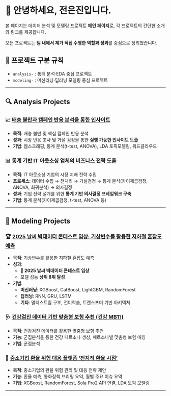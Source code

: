 # 👋 안녕하세요, 전은진입니다.

본 페이지는 데이터 분석 및 모델링 프로젝트 **메인 페이지**로, 
각 프로젝트의 간단한 소개와 링크를 제공합니다.

모든 프로젝트는 **팀 내에서 제가 직접 수행한 역할과 성과**를 중심으로 정리했습니다.

## 📌 프로젝트 구분 규칙
- `analysis-` : 통계 분석·EDA 중심 프로젝트
- `modeling-` : 머신러닝·딥러닝 모델링 중심 프로젝트

---

## 🔍 Analysis Projects
### 📈 [배송 불만과 캠페인 반응 분석을 통한 인사이트](https://github.com/silverjin7778/analysis-customer-feedback-and-campaign-response)
- **목적**: 배송 불만 및 핵심 캠페인 반응 분석  
- **성과**: 시장 반응 조사 및 가설 검정을 통한 **실행 가능한 인사이트 도출**
- **기법**: 웹스크래핑, 통계 분석(t-test, ANOVA), LDA 토픽모델링, 워드클라우드  

### 📊 [통계 기반 IT 아웃소싱 업체의 비즈니스 전략 도출](https://github.com/silverjin7778/analysis-statistical-framework-for-business-strategy)
- **목적**: IT 아웃소싱 기업의 시장 지배 전략 수립  
- **프로세스**: 데이터 수집 → 전처리 → 가설검정 → 통계 분석(카이제곱검정, ANOVA, 회귀분석) → 의사결정  
- **성과**: 기업 전략 설계를 위한 **통계 기반 의사결정 프레임워크 구축**
- **기법**: 통계 분석(카이제곱검정, t-test, ANOVA 등)

---

## 🤖 Modeling Projects
### 🏆 [2025 날씨 빅데이터 콘테스트 입상: 기상변수를 활용한 지하철 혼잡도 예측](https://github.com/silverjin7778/modeling-2025-weather-bigdata-contest-award-subway-congestion-prediction-with-weather)
- **목적**: 기상변수를 활용한 지하철 혼잡도 예측  
- **성과**:  
  - **🏅 2025 날씨 빅데이터 콘테스트 입상**  
  - 모델 성능 **상위 8위 달성**  
- **기법**:  
  - **머신러닝**: XGBoost, CatBoost, LightGBM, RandomForest  
  - **딥러닝**: RNN, GRU, LSTM  
  - **기타**: 멀티스트림 구조, 전이학습, 트랜스포머 기반 아키텍처

### 🩺 [건강검진 데이터 기반 맞춤형 보험 추천 (건강 MBTI)](https://github.com/silverjin7778/modeling-health-insurance-recommender)
- **목적**: 건강검진 데이터를 활용한 맞춤형 보험 추천  
- **기능**: 군집분석을 통한 건강 페르소나 생성, 페르소나별 맞춤형 보험 매칭
- **기법**: 군집분석

### 💱 [중소기업 환율 위험 대응 플랫폼 ‘전지적 환율 시점’](https://github.com/silverjin7778/modeling-sme-fx-risk-management-platform)
- **목적**: 중소기업의 환율 위험 관리 및 대응 전략 제안  
- **기능**: 환율 예측, 통화정책 브리핑 요약, 월별 주요 이슈 요약
- **기법**: XGBoost, RandomForest, Sola Pro2 API 연결, LDA 토픽 모델링

---

